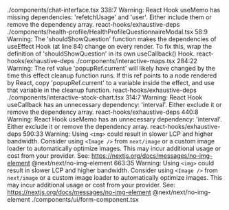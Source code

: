 ./components/chat-interface.tsx
338:7  Warning: React Hook useMemo has missing dependencies: 'refetchUsage' and 'user'. Either include them or remove the dependency array.  react-hooks/exhaustive-deps
./components/health-profile/HealthProfileQuestionnaireModal.tsx
58:9  Warning: The 'shouldShowQuestion' function makes the dependencies of useEffect Hook (at line 84) change on every render. To fix this, wrap the definition of 'shouldShowQuestion' in its own useCallback() Hook.  react-hooks/exhaustive-deps
./components/interactive-maps.tsx
284:22  Warning: The ref value 'popupRef.current' will likely have changed by the time this effect cleanup function runs. If this ref points to a node rendered by React, copy 'popupRef.current' to a variable inside the effect, and use that variable in the cleanup function.  react-hooks/exhaustive-deps
./components/interactive-stock-chart.tsx
314:7  Warning: React Hook useCallback has an unnecessary dependency: 'interval'. Either exclude it or remove the dependency array.  react-hooks/exhaustive-deps
440:8  Warning: React Hook useMemo has an unnecessary dependency: 'interval'. Either exclude it or remove the dependency array.  react-hooks/exhaustive-deps
590:33  Warning: Using `<img>` could result in slower LCP and higher bandwidth. Consider using `<Image />` from `next/image` or a custom image loader to automatically optimize images. This may incur additional usage or cost from your provider. See: https://nextjs.org/docs/messages/no-img-element  @next/next/no-img-element
663:35  Warning: Using `<img>` could result in slower LCP and higher bandwidth. Consider using `<Image />` from `next/image` or a custom image loader to automatically optimize images. This may incur additional usage or cost from your provider. See: https://nextjs.org/docs/messages/no-img-element  @next/next/no-img-element
./components/ui/form-component.tsx
